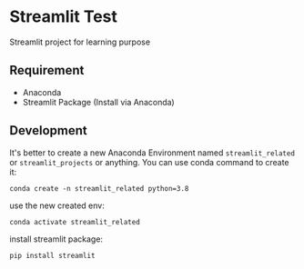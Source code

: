 # Streamlit Test

Streamlit project for learning purpose


## Requirement

- Anaconda
- Streamlit Package (Install via Anaconda)

## Development

It's better to create a new Anaconda Environment named `streamlit_related` or `streamlit_projects` or anything. You can use conda command to create it:

```
conda create -n streamlit_related python=3.8
```

use the new created env:

```
conda activate streamlit_related
```

install streamlit package:
```
pip install streamlit
```

